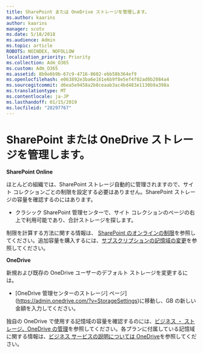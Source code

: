 ```yaml
---
title: SharePoint または OneDrive ストレージを管理します。
ms.author: kaarins
author: kaarins
manager: scotv
ms.date: 5/18/2018
ms.audience: Admin
ms.topic: article
ROBOTS: NOINDEX, NOFOLLOW
localization_priority: Priority
ms.collection: Adm_O365
ms.custom: Adm_O365
ms.assetid: 8b0e6b9b-67c9-4716-8602-ebb58b364ef9
ms.openlocfilehash: e063892e3ba6e161e6b9f8e5ef4f02ad0b2084a4
ms.sourcegitcommit: d6ea5e9458a2b8ceaab3ac4bd483e1130b9a398a
ms.translationtype: MT
ms.contentlocale: ja-JP
ms.lasthandoff: 01/15/2019
ms.locfileid: "28297767"
---
```

# <a name="manage-your-sharepoint-or-onedrive-storage"></a>SharePoint または OneDrive ストレージを管理します。

 **SharePoint Online**
  
ほとんどの組織では、SharePoint ストレージ自動的に管理されますので、サイト コレクションごとの制限を設定する必要はありません。SharePoint ストレージの容量を確認するのにはあります。
  
- クラシック SharePoint 管理センターで、サイト コレクションのページの右上で利用可能であり、合計ストレージを探します。
    
制限を計算する方法に関する情報は、 [SharePoint のオンラインの制限](https://go.microsoft.com/fwlink/p/?LinkID=856113)を参照してください。追加容量を購入するには、[サブスクリプションの記憶域の変更](https://go.microsoft.com/fwlink/?linkid=866428)を参照してください。
  
 **OneDrive**
  
新規および既存の OneDrive ユーザーのデフォルト ストレージを変更するには。
  
- [OneDrive 管理センターのストレージ] ページ](https://admin.onedrive.com/?v=StorageSettings)に移動し、GB の新しい金額を入力してください。
    
独自の OneDrive で使用する記憶域の容量を確認するのには、[ビジネス ・ ストレージ、OneDrive の管理](https://go.microsoft.com/fwlink/?linkid=866429)を参照してください。各プランに付属している記憶域に関する情報は、[ビジネス サービスの説明については OneDrive](https://go.microsoft.com/fwlink/p/?LinkID=826071)を参照してください。
  

